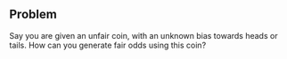 ## Problem
Say you are given an unfair coin, with an unknown bias towards heads or tails. How can you generate fair odds using this coin?
